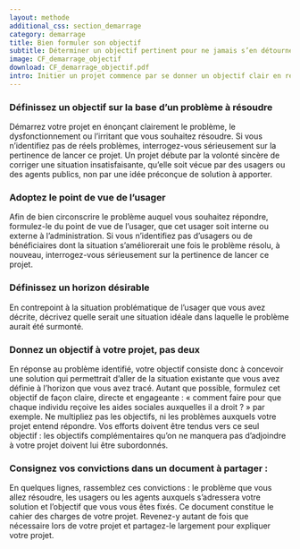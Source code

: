 ```yaml
---
layout: methode
additional_css: section_demarrage
category: demarrage
title: Bien formuler son objectif
subtitle: Déterminer un objectif pertinent pour ne jamais s’en détourner
image: CF_demarrage_objectif
download: CF_demarrage_objectif.pdf 
intro: Initier un projet commence par se donner un objectif clair en réponse à un problème, à un dysfonctionnement, à un irritant. Un projet ne se mène pas seul. Il agrège une équipe, des contributeurs, des soutiens, des contradicteurs et des parties prenantes. Parvenir à une formulation claire et fédératrice des objectifs du projet est la première étape pour s’adjoindre les bonnes volontés et guider vos travaux.  
---
```


### Définissez un objectif sur la base d’un problème à résoudre
Démarrez votre projet en énonçant clairement le problème, le dysfonctionnement ou l’irritant que vous souhaitez résoudre. Si vous n’identifiez pas de réels problèmes, interrogez-vous sérieusement sur la pertinence de lancer ce projet. Un projet débute par la volonté sincère de corriger une situation insatisfaisante, qu’elle soit vécue par des usagers ou des agents publics, non par une idée préconçue de solution à apporter.   

### Adoptez le point de vue de l’usager
Afin de bien circonscrire le problème auquel vous souhaitez répondre, formulez-le du point de vue de l’usager, que cet usager soit interne ou externe à l’administration. Si vous n’identifiez pas d’usagers ou de bénéficiaires dont la situation s’améliorerait une fois le problème résolu, à nouveau, interrogez-vous sérieusement sur la pertinence de lancer ce projet.  

### Définissez un horizon désirable 
En contrepoint à la situation problématique de l’usager que vous avez décrite, décrivez quelle serait une situation idéale dans laquelle le problème aurait été surmonté. 

### Donnez un objectif à votre projet, pas deux
En réponse au problème identifié, votre objectif consiste donc à concevoir une solution qui permettrait d’aller de la situation existante que vous avez définie à l’horizon que vous avez tracé. Autant que possible, formulez cet objectif de façon claire, directe et engageante : « comment faire pour que chaque individu reçoive les aides sociales auxquelles il a droit ? » par exemple. 
Ne multipliez pas les objectifs, ni les problèmes auxquels votre projet entend répondre. Vos efforts doivent être tendus vers ce seul objectif : les objectifs complémentaires qu’on ne manquera pas d’adjoindre à votre projet doivent lui être subordonnés.

### Consignez vos convictions dans un document à partager : 
En quelques lignes, rassemblez ces convictions : le problème que vous allez résoudre, les usagers ou les agents auxquels s’adressera votre solution et l’objectif que vous vous êtes fixés. Ce document constitue le cahier des charges de votre projet. Revenez-y autant de fois que nécessaire lors de votre projet et partagez-le largement pour expliquer votre projet. 
